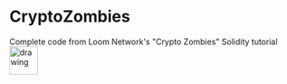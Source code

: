 # CryptoZombies
Complete code from Loom Network's "Crypto Zombies" Solidity tutorial <img src="https://user-images.githubusercontent.com/61299527/173169381-50559426-c1e0-4908-b61c-67a9cf9aaee4.png" alt="drawing" width="50px" align="left"/>

